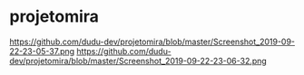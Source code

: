 # projetomira
https://github.com/dudu-dev/projetomira/blob/master/Screenshot_2019-09-22-23-05-37.png
https://github.com/dudu-dev/projetomira/blob/master/Screenshot_2019-09-22-23-06-32.png
